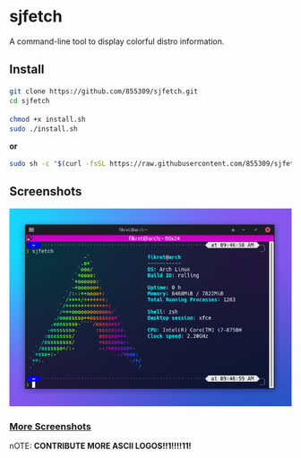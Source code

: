 # sjfetch
A command-line tool to display colorful distro information.

## Install
```bash
git clone https://github.com/855309/sjfetch.git
cd sjfetch

chmod +x install.sh
sudo ./install.sh
```

**or**

```bash
sudo sh -c "$(curl -fsSL https://raw.githubusercontent.com/855309/sjfetch/main/netinstall.sh)"
```

## Screenshots

![](assets/screenshots/ss1.png)
### [More Screenshots](assets/screenshots)

nOTE: **CONTRIBUTE MORE ASCII LOGOS!!1!!!!11!**
